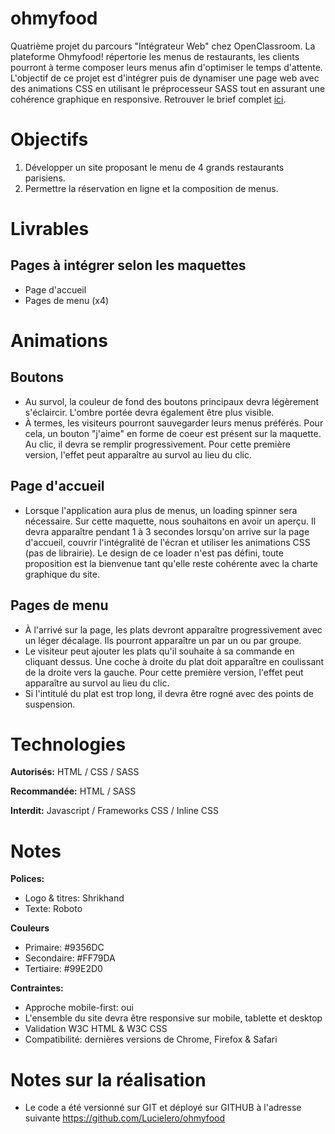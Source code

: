 # ohmyfood

Quatrième projet du parcours "Intégrateur Web" chez OpenClassroom. 
La plateforme Ohmyfood! répertorie les menus de restaurants, les clients pourront à terme composer leurs menus afin d'optimiser le temps d'attente.
L'objectif de ce projet est d'intégrer puis de dynamiser une page web avec des animations CSS en utilisant le préprocesseur SASS tout en assurant une cohérence graphique en responsive.
Retrouver le brief complet [ici](https://course.oc-static.com/projects/D%C3%A9veloppeur+Web/IW_P4+Animations+CSS+Ohmyfood/Brief+creatif+site+Ohmyfood.pdf).

# Objectifs

1. Développer un site proposant le menu de 4 grands restaurants parisiens.
2. Permettre la réservation en ligne et la composition de menus.

# Livrables

## Pages à intégrer selon les maquettes
- Page d'accueil
- Pages de menu (x4)

# Animations

## Boutons 
- Au survol, la couleur de fond des boutons principaux devra légèrement s'éclaircir. L'ombre portée devra également être plus visible.
- À termes, les visiteurs pourront sauvegarder leurs menus préférés. Pour cela, un bouton "j'aime" en forme de coeur est présent sur la maquette. Au clic, il devra se remplir progressivement.
Pour cette première version, l'effet peut apparaître au survol au lieu du clic.

## Page d'accueil 
- Lorsque l'application aura plus de menus, un loading spinner sera nécessaire. Sur cette maquette, nous souhaitons en avoir un aperçu.
Il devra apparaître pendant 1 à 3 secondes lorsqu'on arrive sur la page d'accueil, couvrir l'intégralité de l'écran et utiliser les animations CSS (pas de librairie). 
Le design de ce loader n'est pas défini, toute proposition est la bienvenue tant qu'elle reste cohérente avec la charte graphique du site.

## Pages de menu 
- À l'arrivé sur la page, les plats devront apparaître progressivement avec un léger décalage. Ils pourront apparaître un par un ou par groupe.
- Le visiteur peut ajouter les plats qu'il souhaite à sa commande en cliquant dessus. Une coche à droite du plat doit apparaître en coulissant de la droite vers la gauche. 
Pour cette première version, l'effet peut apparaître au survol au lieu du clic. 
- Si l'intitulé du plat est trop long, il devra être rogné avec des points de suspension. 

# Technologies 

**Autorisés:** HTML / CSS / SASS

**Recommandée:** HTML / SASS

**Interdit:** Javascript / Frameworks CSS / Inline CSS

# Notes 

**Polices:**
- Logo & titres: Shrikhand
- Texte: Roboto

**Couleurs**
- Primaire: #9356DC
- Secondaire: #FF79DA
- Tertiaire: #99E2D0

**Contraintes:**
- Approche mobile-first: oui
- L'ensemble du site devra être responsive sur mobile, tablette et desktop
- Validation W3C HTML & W3C CSS
- Compatibilité: dernières versions de Chrome, Firefox & Safari

# Notes sur la réalisation

- Le code a été versionné sur GIT et déployé sur GITHUB à l'adresse suivante https://github.com/Lucielero/ohmyfood


